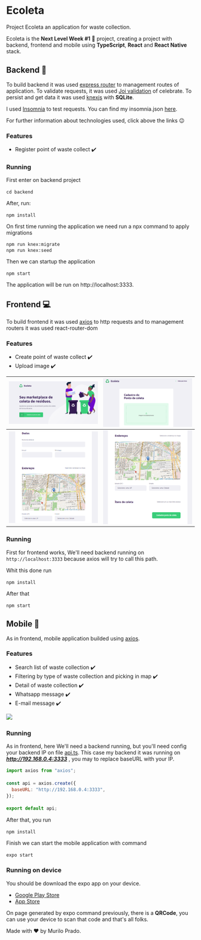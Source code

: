 # Ecoleta

Project Ecoleta an application for waste collection.

Ecoleta is the **Next Level Week #1** :rocket: project, creating a project with backend, frontend and mobile using **TypeScript**, **React** and **React Native** stack.

## Backend :scroll:

To build backend it was used [express router](https://expressjs.com/pt-br/guide/routing.html) to management routes of application. To validate requests, it was used [Joi validation](https://github.com/arb/celebrate) of celebrate. To persist and get data it was used [knexjs](http://knexjs.org/) with **SQLite**.

I used [Insomnia](https://insomnia.rest/download/) to test requests. You can find my insomnia.json [here](/backend/insomnia.json).

For further information about technologies used, click above the links :wink:

### Features

- Register point of waste collect :heavy_check_mark:

### Running

First enter on backend project

`cd backend`

After, run:

`npm install`

On first time running the application we need run a npx command to apply migrations

```console
npm run knex:migrate
npm run knex:seed
```

Then we can startup the application

`npm start`

The application will be run on http://localhost:3333.

## Frontend :computer:

To build frontend it was used [axios](https://github.com/axios/axios) to http requests and to management routers it was used react-router-dom

### Features

- Create point of waste collect :heavy_check_mark:
- Upload image :heavy_check_mark:

| ![](/frontend/screenshots/home.png)           | ![](/frontend/screenshots/create-point-1.png) |
| --------------------------------------------- | --------------------------------------------- |
| ![](/frontend/screenshots/create-point-2.png) | ![](/frontend/screenshots/create-point-3.png) |

### Running

First for frontend works, We'll need backend running on `http://localhost:3333` because axios will try to call this path.

Whit this done run

`npm install`

After that

`npm start`

## Mobile :iphone:

As in frontend, mobile application builded using [axios](https://github.com/axios/axios).

### Features

- Search list of waste collection :heavy_check_mark:
- Filtering by type of waste collection and picking in map :heavy_check_mark:
- Detail of waste collection :heavy_check_mark:
- Whatsapp message :heavy_check_mark:
- E-mail message :heavy_check_mark:

![](/mobile/screenrecord/mobile.gif)

### Running

As in frontend, here We'll need a backend running, but you'll need config your backend IP on file [api.ts](/mobile/src/services/api.ts).
This case my backend it was running on **_http://192.168.0.4:3333_** , you may to replace baseURL with your IP.

```javascript
import axios from "axios";

const api = axios.create({
  baseURL: "http://192.168.0.4:3333",
});

export default api;
```

After that, you run

`npm install`

Finish we can start the mobile application with command

`expo start`

### Running on device

You should be download the expo app on your device.

- [Google Play Store](https://play.google.com/store/apps/details?id=host.exp.exponent&hl=pt_BR)
- [App Store](https://apps.apple.com/br/app/expo-client/id982107779)

On page generated by expo command previously, there is a **QRCode**, you can use your device to scan that code and that's all folks.

Made with ♥ by Murilo Prado.
